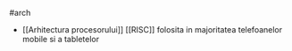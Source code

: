 #arch 
- [[Arhitectura procesorului]] [[RISC]] folosita in majoritatea telefoanelor mobile si a tabletelor